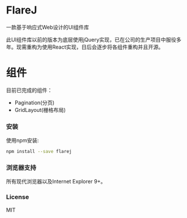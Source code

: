 # FlareJ
一款基于响应式Web设计的UI组件库

此UI组件库以前的版本为底层使用jQuery实现，已在公司的生产项目中服役多年。现需重构为使用React实现，日后会逐步将各组件重构并且开源。

# 组件
目前已完成的组件：
* Pagination(分页)
* GridLayout(栅格布局)

### 安装

使用npm安装:

```sh
npm install --save flarej
```

### 浏览器支持

所有现代浏览器以及Internet Explorer 9+。

### License

MIT
